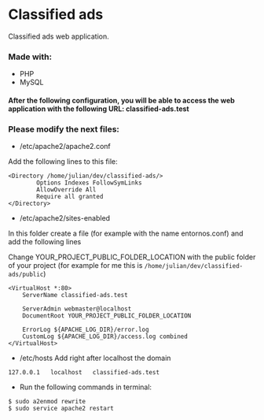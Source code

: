 # Classified ads
Classified ads web application.

### Made with:
- PHP
- MySQL

#### After the following configuration, you will be able to access the web application with the following URL: classified-ads.test

### Please modify the next files:
- /etc/apache2/apache2.conf

Add the following lines to this file:
```
<Directory /home/julian/dev/classified-ads/>
        Options Indexes FollowSymLinks
        AllowOverride All
        Require all granted
</Directory>
```

- /etc/apache2/sites-enabled

In this folder create a file (for example with the name entornos.conf) and add the following lines

Change YOUR_PROJECT_PUBLIC_FOLDER_LOCATION with the public folder of your project (for example for me this is `/home/julian/dev/classified-ads/public`)
```
<VirtualHost *:80>
	ServerName classified-ads.test

	ServerAdmin webmaster@localhost
	DocumentRoot YOUR_PROJECT_PUBLIC_FOLDER_LOCATION

	ErrorLog ${APACHE_LOG_DIR}/error.log
	CustomLog ${APACHE_LOG_DIR}/access.log combined
</VirtualHost>
```

- /etc/hosts
Add right after localhost the domain
```
127.0.0.1	localhost	classified-ads.test
```

- Run the following commands in terminal:
```
$ sudo a2enmod rewrite
$ sudo service apache2 restart
```
